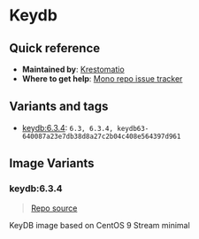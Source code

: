# Keydb
## Quick reference
- **Maintained by**:
[Krestomatio](https://krestomatio.com)
- **Where to get help**:
[Mono repo issue tracker](https://github.com/krestomatio/container_builder/issues)

## Variants and tags
- [keydb:6.3.4](#keydb634): `6.3, 6.3.4, keydb63-640087a23e7db38d8a27c2b04c408e564397d961`


## Image Variants
### keydb:6.3.4
> [Repo source](https://github.com/krestomatio/container_builder/tree/master/keydb/keydb63)

KeyDB image based on CentOS 9 Stream minimal

